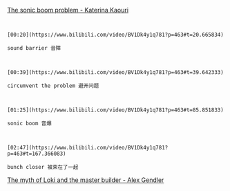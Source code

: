 [The sonic boom problem - Katerina Kaouri](https://www.bilibili.com/video/BV1Dk4y1q781?p=463)

```ad-note


[00:20](https://www.bilibili.com/video/BV1Dk4y1q781?p=463#t=20.665834)

sound barrier 音障

```

```ad-note


[00:39](https://www.bilibili.com/video/BV1Dk4y1q781?p=463#t=39.642333)

circumvent the problem 避开问题

```

```ad-note


[01:25](https://www.bilibili.com/video/BV1Dk4y1q781?p=463#t=85.851833)

sonic boom 音爆

```

```ad-note


[02:47](https://www.bilibili.com/video/BV1Dk4y1q781?p=463#t=167.366083)

bunch closer 被束在了一起

```

[The myth of Loki and the master builder - Alex Gendler](https://www.bilibili.com/video/BV1Dk4y1q781?p=464)